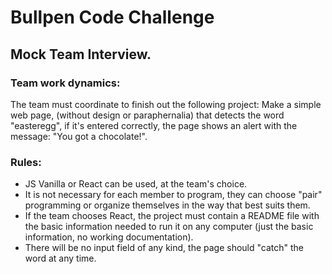 # Bullpen Code Challenge
## Mock Team Interview.


### Team work dynamics:
The team must coordinate to finish out the following project:
Make a simple web page, (without design or paraphernalia) that detects the word "easteregg", if it's entered correctly, the page shows an alert with the message: "You got a chocolate!".

### Rules:
- JS Vanilla or React can be used, at the team's choice.
- It is not necessary for each member to program, they can choose "pair" programming or organize themselves in the way that best suits them.
- If the team chooses React, the project must contain a README file with the basic information needed to run it on any computer (just the basic information, no working documentation).
- There will be no input field of any kind, the page should "catch" the word at any time.
